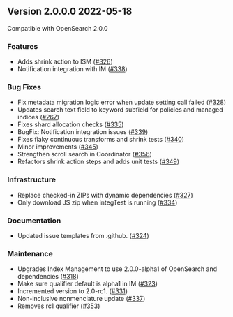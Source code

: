 ## Version 2.0.0.0 2022-05-18

Compatible with OpenSearch 2.0.0

### Features
* Adds shrink action to ISM ([#326](https://github.com/opensearch-project/index-management/pull/326))
* Notification integration with IM ([#338](https://github.com/opensearch-project/index-management/pull/338))

### Bug Fixes
* Fix metadata migration logic error when update setting call failed ([#328](https://github.com/opensearch-project/index-management/pull/328))
* Updates search text field to keyword subfield for policies and managed indices ([#267](https://github.com/opensearch-project/index-management/pull/267))
* Fixes shard allocation checks ([#335](https://github.com/opensearch-project/index-management/pull/335))
* BugFix: Notification integration issues ([#339](https://github.com/opensearch-project/index-management/pull/339))
* Fixes flaky continuous transforms and shrink tests ([#340](https://github.com/opensearch-project/index-management/pull/340))
* Minor improvements ([#345](https://github.com/opensearch-project/index-management/pull/345))
* Strengthen scroll search in Coordinator ([#356](https://github.com/opensearch-project/index-management/pull/356))
* Refactors shrink action steps and adds unit tests ([#349](https://github.com/opensearch-project/index-management/pull/349))

### Infrastructure
* Replace checked-in ZIPs with dynamic dependencies ([#327](https://github.com/opensearch-project/index-management/pull/327))
* Only download JS zip when integTest is running ([#334](https://github.com/opensearch-project/index-management/pull/334))

### Documentation
* Updated issue templates from .github. ([#324](https://github.com/opensearch-project/index-management/pull/324))

### Maintenance
* Upgrades Index Management to use 2.0.0-alpha1 of OpenSearch and dependencies ([#318](https://github.com/opensearch-project/index-management/pull/318))
* Make sure qualifier default is alpha1 in IM ([#323](https://github.com/opensearch-project/index-management/pull/323))
* Incremented version to 2.0-rc1. ([#331](https://github.com/opensearch-project/index-management/pull/331))
* Non-inclusive nonmenclature update ([#337](https://github.com/opensearch-project/index-management/pull/337))
* Removes rc1 qualifier ([#353](https://github.com/opensearch-project/index-management/pull/353))
